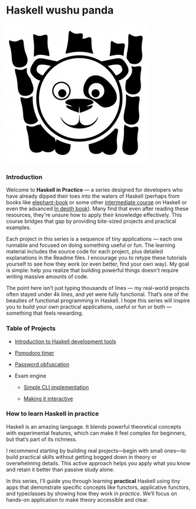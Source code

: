 # Haskell wushu panda

![Panda pic](https://github.com/anton-k/haskell-wushu-panda/blob/main/img/main-panda-logo.jpg)

### Introduction

Welcome to **Haskell in Practice** — a series designed for developers who have already dipped their toes into the
waters of Haskell (perhaps from books like [elephant-book](https://www.amazon.com/Learn-You-Haskell-Great-Good/dp/1593272839) 
or some other [intermediate course](https://www.goodreads.com/book/show/25587599-haskell-programming-from-first-principles) on Haskell 
or even the advanced [In depth book](https://www.manning.com/books/haskell-in-depth)).
Many find that even after reading these resources, they're unsure how to apply their knowledge effectively. This
course bridges that gap by providing bite-sized projects and practical examples.

Each project in this series is a sequence of tiny applications — each one runnable and focused on doing something
useful or fun. The learning material includes the source code for each project, plus detailed explanations in the
Readme files. I encourage you to retype these tutorials yourself to see how they work (or even better, find your
own way). My goal is simple: help you realize that building powerful things doesn't require writing massive
amounts of code.

The point here isn’t just typing thousands of lines — my real-world projects often stayed under 4k lines, and yet
were fully functional. That’s one of the beauties of functional programming in Haskell. I hope this series will
inspire you to build your own practical applications, useful or fun or both — something that feels rewarding.

### Table of Projects

* [Introduction to Haskell development tools](https://github.com/anton-k/haskell-wushu-panda/blob/main/00-build-tools/README.md)

* [Pomodoro timer](https://github.com/anton-k/haskell-wushu-panda/blob/main/01-pomodoro/README.md)

* [Password obfuscation](https://github.com/anton-k/haskell-wushu-panda/blob/main/02-password-obfuscator/README.md)

* Exam engine 
    * [Simple CLI implementation](https://github.com/anton-k/haskell-wushu-panda/blob/main/03-exams/01-exams-simple/README.md)

    * [Making it interactive](https://github.com/anton-k/haskell-wushu-panda/blob/main/03-exams/02-exams-interactive/README.md)

<!---
Wish list of projects:

* Graphics (generative art)

* Oberheim synthesizer emulator (working with audio)

* Memo app
    * In memory implementation

    * DB implementation

* Compiler

    * Lambda calculus language

    * Wrapping to EDSL

    * Parser

    * Type-checker 

    * REPL

    * Compiler

* Toy Blockchain
    
* Web site to manage finances

    * Server (servant)

    * Frontend (reflex/obelisk)

* Boring chapter. ByteString/Text/JSON/whatever conversions

* Hard chapter. Hunting for memory leaks

* Concurrency task. (maybe flow lib revival)

* ig/fb terminal chat over API

* Linux audio configurator

* Web crawler

* Dive into NIX

* Android app??? obelisk

--->

<!---
## Interviews
--->

### How to learn Haskell in practice

Haskell is an amazing language. It blends powerful theoretical concepts with experimental features, which can make
it feel complex for beginners, but that’s part of its richness.

I recommend starting by building real projects—begin with small ones—to build practical skills without getting
bogged down in theory or overwhelming details. This active approach helps you apply what you know and retain it
better than passive study alone.

In this series, I'll guide you through learning **practical** Haskell using tiny apps that demonstrate specific
concepts like functors, applicative functors, and typeclasses by showing how they work *in practice*. We’ll focus
on hands-on application to make theory accessible and clear.

<!---
Haskell can be used for so many things — small command-line tools, web crawlers, site templates, crypto apps and
that’s one of its greatest strengths.

* **Collaborate on open projects or tackle work tasks**. Working alongside experienced developers (or even with
   colleagues at your job) gives you valuable feedback and helps you apply best practices faster than reading about
   them.

* Go beyond just studying the basics by diving into public code—especially the base/prelude—and gradually
   exploring cool libraries like `servant`, `prettyprinter`, or `mtl`. It’s wonderful to see how concepts from **the
   base** evolve in real-world applications.

   Haskell has a fantastic ecosystem. Trying out these tools will help you build confidence and understand what
   really matters for practical programming—without getting stuck on overly abstract details.

*   Collaborate, contribute, and get advice from pros! This forces you to actually apply your knowledge—and learn
   how to balance theory with real-world needs.

   But **don’t forget**: if learning is all about reading or chatting online (especially in lists), it can be
   ineffective. It’s better to start a project yourself—get something cool done that solves a problem, even a small
   one—and go back to the internet only when you need help. While knowing how to ask questions and discuss ideas with
   experienced developers on forums like Reddit or chats is valuable, spending too much time there might slow down
   your progress.

* Try explaining what you’ve learned (or are trying) to someone else—whether it's in a forum, chat room, or just
   talking to a friend. Teaching solidifies understanding and gives you confidence.

*  Meet fellow Haskell enthusiasts! While they may be rare locally, joining local meetups, conferences, or
   hackathons can open up incredible opportunities—and learning from others broadens your horizons exponentially.

The audience for this course is the **novice** developer who already understands what Monads, Applicatives, and
Typeclasses are—but hasn't figured out how to use them in real projects. Therefore, I will not explain basics or
dive into theory-only topics like `Typeclassopedia`. Instead, my goal here is simple: help you put that knowledge
into practice while keeping things as accessible and clear as possible.
--->
